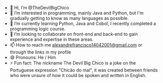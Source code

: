 - 👋 Hi, I’m @TheDevilBigChico
- 👀 I’m interested in programming, mainly Java and Python, but I'm gradually getting to know as many languages ​​as possible.
- 🌱 I’m currently learning Python, Java and Cobol, I recently completed a programming logic course.
- 💞️ I’m looking to collaborate on front-end and back-end to gain experience and expertise in these areas.
- 📫 How to reach me alexandrefrancisco14042001@gmail.com or through the links in my profile
- 😄 Pronouns: He / Him
- ⚡ Fun fact: The nickname The Devil Big Chico is a joke on the Portuguese expression "Chicão do mal", it was created between friends who were unsure of how it could be spoken and written in English.

<!---
TheDevilBigChico/TheDevilBigChico is a ✨ special ✨ repository because its `README.md` (this file) appears on your GitHub profile.
You can click the Preview link to take a look at your changes.
--->
